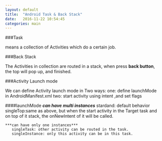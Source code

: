 ```yaml
---
layout: default
title:  "Android Task & Back Stack"
date:   2016-11-22 10:54:45
categories: main
---
```


###Task

means a collection of Activities which do a certain job.

###Back Stack

The Activities in collection are routed in a stack, when press **back button**, the top will pop up, and finished.


###Activity Launch mode

We can define Activity launch mode in Two ways:
    one: define launchMode in AndroidManifest.xml
    two: start activity using intent ,and set flags


####launchMode
    ***can have multi instances***
        stardand: default behavior
        singleTop:same as above, but when the start activity in the Target task and on top of it stack, the onNewIntent of it will be called.

    ***can have only one instances***
       singleTask: other activity can be routed in the task.
       singleInstance: only this activity can be in this task.
